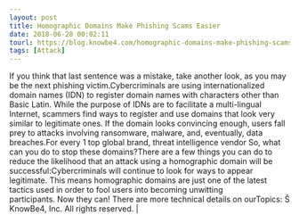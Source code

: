 ```yaml
---
layout: post
title: Homographic Domains Make Phishing Scams Easier
date: 2018-06-28 00:02:11
tourl: https://blog.knowbe4.com/homographic-domains-make-phishing-scams-easier
tags: [Attack]
---
```

If you think that last sentence was a mistake, take another look, as you may be the next phishing victim.Cybercriminals are using internationalized domain names (IDN) to register domain names with characters other than Basic Latin. While the purpose of IDNs are to facilitate a multi-lingual Internet, scammers find ways to register and use domains that look very similar to legitimate ones. If the domain looks convincing enough, users fall prey to attacks involving ransomware, malware, and, eventually, data breaches.For every 1 top global brand, threat intelligence vendor So, what can you do to stop these domains?There are a few things you can do to reduce the likelihood that an attack using a homographic domain will be successful:Cybercriminals will continue to look for ways to appear legitimate. This means homographic domains are just one of the latest tactics used in order to fool users into becoming unwitting participants. Now they can! There are more technical details on ourTopics: Š KnowBe4, Inc. All rights reserved. | 